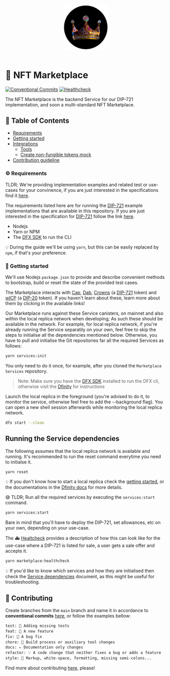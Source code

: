 <div align="center" style="padding-bottom: 20px;">
  <img src="./.repo/images/logo-marketplace.png" width="140px" height="auto"/>
</div>

# 👑 NFT Marketplace

[![Conventional Commits](https://img.shields.io/badge/Conventional%20Commits-1.0.0-blue.svg)](https://conventionalcommits.org) [![Healthcheck](https://github.com/Psychedelic/nft-marketplace/actions/workflows/pr-healthcheck-runner.yml/badge.svg)](https://github.com/Psychedelic/nft-marketplace/actions/workflows/pr-healthcheck-runner.yml)

The NFT Marketplace is the backend Service for our DIP-721 implementation, and soon a multi-standard NFT Marketplace.

## 📒 Table of Contents

- [Requirements](#-requirements)
- [Getting started](#-getting-started)
- [Integrations](/docs/integrations.md)
  - [Tools](/docs/integrations.md#-tools)
  - [Create non-fungible tokens mock](/docs/integrations.md#-create-non-fungible-tokens-mock)
- [Contribution guideline](#-contributing)

### ⚙️ Requirements

TLDR; We're providing implementation examples and related test or use-cases for your convinence, if you are just interested in the specifications find it [here](spec.md).

The requirements listed here are for running the [DIP-721](spec.md) example implementations that are available in this repository. If you are just interested in the specification for [DIP-721](spec.md) follow the link [here](spec.md).

- Nodejs
- Yarn or NPM
- The [DFX SDK](https://smartcontracts.org/) to run the CLI

💡 During the guide we'll be using `yarn`, but this can be easily replaced by `npm`, if that's your preference.

### 🤔 Getting started

We'll use Nodejs `package.json` to provide and describe convenient methods to bootstrap, build or reset the state of the provided test cases.

The Marketplace interacts with [Cap](https://github.com/Psychedelic/cap), [Dab](https://github.com/Psychedelic/dab), [Crowns](https://github.com/Psychedelic/crowns) (a [DIP-721](https://github.com/Psychedelic/DIP721) token) and [wICP](https://github.com/Psychedelic/wicp) (a [DIP-20](https://github.com/Psychedelic/DIP20) token). If you haven't learn about these, learn more about them by clicking in the available links!

Our Marketplace runs against these Service canisters, on mainnet and also within the local replica network when developing; As such these should be available in the network. For example, for local replica network, if you're already running the Service separatily on your own, feel free to skip the steps to initialise all the dependencies mentioned below. Otherwise, you have to pull and initialise the Git repositories far all the required Services as follows:

```sh
yarn services:init
```

You only need to do it once, for example, after you cloned the `Marketplace Services` repository.

> Note: Make sure you have the [DFX SDK](https://smartcontracts.org/) installed to run the DFX cli, otherwise visit the [Dfinity](https://dfinity.org/) for instructions

Launch the local replica in the foreground (you're advised to do it, to monitor the service, otherwise feel free to add the --background flag). You can open a new shell session afterwards while monitoring the local replica network.

```sh
dfx start --clean
```

## Running the Service dependencies

The following assumes that the local replica network is available and running. It's recommended to run the reset command everytime you need to initialse it.

```sh
yarn reset
```

💡 If you don't know how to start a local replica check the [getting started](#getting-started), or the documentations in the [Dfinity docs](https://smartcontracts.org/docs/quickstart/local-quickstart.html) for more details.

😅 TLDR; Run all the required services by executing the `services:start` command.

```sh
yarn services:start
```

Bare in mind that you'll have to deploy the DIP-721, set allowances, etc on your own, depending on your use-case.

The 🚑 [Healtcheck](./scripts/healthcheck.sh) provides a description of how this can look like for the use-case where a DIP-721 is listed for sale, a user gets a sale offer and accepts it.

```sh
yarn marketplace:healthcheck
```

💡 If you'd like to know which services and how they are initialised then check the [Service dependencies](docs/service-dependencies.md) document, as this might be useful for troubleshooting.

## 🙏 Contributing

Create branches from the `main` branch and name it in accordance to **conventional commits** [here](https://www.conventionalcommits.org/en/v1.0.0/), or follow the examples bellow:

```txt
test: 💍 Adding missing tests
feat: 🎸 A new feature
fix: 🐛 A bug fix
chore: 🤖 Build process or auxiliary tool changes
docs: ✏️ Documentation only changes
refactor: 💡 A code change that neither fixes a bug or adds a feature
style: 💄 Markup, white-space, formatting, missing semi-colons...
```

Find more about contributing [here](docs/contributing.md), please!

